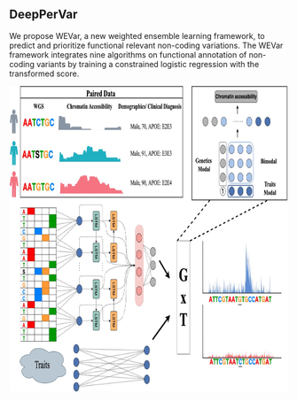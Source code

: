 ## DeepPerVar

We propose WEVar, a new weighted ensemble learning framework, to predict and prioritize functional relevant non-coding variations. The WEVar framework integrates nine algorithms on functional annotation of non-coding variants by training a constrained logistic regression with the transformed score.
<center>

<div align=center><img width="1527" height="552" src="https://raw.githubusercontent.com/alfredyewang/DeepPerVar/main/src/DeepPerVar.jpeg"/></div>
</center>  
